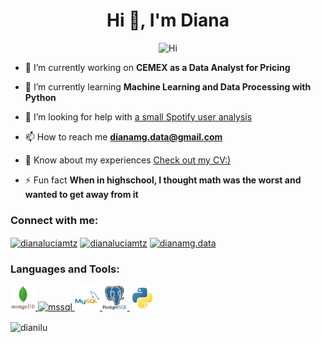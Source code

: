 <h1 align="center">Hi 👋, I'm Diana</h1>

<center>
<img alt="Hi" src="https://i.imgur.com/rq1dA6p.gif">
</center>
  
- 🔭 I’m currently working on **CEMEX as a Data Analyst for Pricing**

- 🌱 I’m currently learning **Machine Learning and Data Processing with Python**

- 🤝 I’m looking for help with [a small Spotify user analysis](https://github.com/dianilu/SpotifyUserAnalysis)

- 📫 How to reach me **dianamg.data@gmail.com**

- 📄 Know about my experiences [Check out my CV:)](https://bit.ly/aboutdianalucia)

- ⚡ Fun fact **When in highschool, I thought math was the worst and wanted to get away from it**

<h3 align="left">Connect with me:</h3>
<p align="left">
<a href="https://linkedin.com/in/dianaluciamtz" target="blank"><img align="center" src="https://raw.githubusercontent.com/rahuldkjain/github-profile-readme-generator/master/src/images/icons/Social/linked-in-alt.svg" alt="dianaluciamtz" height="30" width="40" /></a>
<a href="https://kaggle.com/dianaluciamtz" target="blank"><img align="center" src="https://raw.githubusercontent.com/rahuldkjain/github-profile-readme-generator/master/src/images/icons/Social/kaggle.svg" alt="dianaluciamtz" height="30" width="40" /></a>
<a href="https://instagram.com/dianamg.data" target="blank"><img align="center" src="https://raw.githubusercontent.com/rahuldkjain/github-profile-readme-generator/master/src/images/icons/Social/instagram.svg" alt="dianamg.data" height="30" width="40" /></a>
</p>

<h3 align="left">Languages and Tools:</h3>
<p align="left"> <a href="https://www.mongodb.com/" target="_blank" rel="noreferrer"> <img src="https://raw.githubusercontent.com/devicons/devicon/master/icons/mongodb/mongodb-original-wordmark.svg" alt="mongodb" width="40" height="40"/> </a> <a href="https://www.microsoft.com/en-us/sql-server" target="_blank" rel="noreferrer"> <img src="https://www.svgrepo.com/show/303229/microsoft-sql-server-logo.svg" alt="mssql" width="40" height="40"/> </a> <a href="https://www.mysql.com/" target="_blank" rel="noreferrer"> <img src="https://raw.githubusercontent.com/devicons/devicon/master/icons/mysql/mysql-original-wordmark.svg" alt="mysql" width="40" height="40"/> </a> <a href="https://www.postgresql.org" target="_blank" rel="noreferrer"> <img src="https://raw.githubusercontent.com/devicons/devicon/master/icons/postgresql/postgresql-original-wordmark.svg" alt="postgresql" width="40" height="40"/> </a> <a href="https://www.python.org" target="_blank" rel="noreferrer"> <img src="https://raw.githubusercontent.com/devicons/devicon/master/icons/python/python-original.svg" alt="python" width="40" height="40"/> </a> </p>

<p><img align="center" src="https://github-readme-stats.vercel.app/api/top-langs?username=dianilu&show_icons=true&locale=en&layout=compact" alt="dianilu" /></p>
